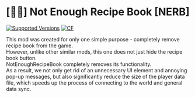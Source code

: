 
# [🚫📗] Not Enough Recipe Book [NERB]

<a href="https://www.curseforge.com/minecraft/mc-mods/notenoughrecipebook/files"><img src="https://cf.way2muchnoise.eu/versions/738663(c70039).svg" alt="Supported Versions"></a>
<a href="https://www.curseforge.com/minecraft/mc-mods/notenoughrecipebook"><img src="http://cf.way2muchnoise.eu/738663.svg" alt="CF"></a>

This mod was created for only one simple purpose - completely remove recipe book from the game.  
However, unlike other similar mods, this one does not just hide the recipe book button.  
NotEnoughRecipeBook completely removes its functionality.  
As a result, we not only get rid of an unnecessary UI element and annoying pop-up messages, but also significantly reduce the size of the player data file, which speeds up the process of connecting to the world and general data sync.  
